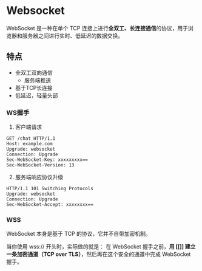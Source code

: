# Websocket
WebSocket 是一种在单个 TCP 连接上进行**全双工、长连接通信**的协议，用于浏览器和服务器之间进行实时、低延迟的数据交换。

## 特点
- 全双工双向通信
	- 服务端推送
- 基于TCP长连接
- 低延迟，轻量头部



### WS握手

1. 客户端请求

```http
GET /chat HTTP/1.1
Host: example.com
Upgrade: websocket
Connection: Upgrade
Sec-WebSocket-Key: xxxxxxxxx==
Sec-WebSocket-Version: 13
```

2. 服务端响应协议升级

```http
HTTP/1.1 101 Switching Protocols
Upgrade: websocket
Connection: Upgrade
Sec-WebSocket-Accept: xxxxxxxx==
```

### WSS
WebSocket 本身是基于 TCP 的协议，它并不自带加密机制。

当你使用 wss:// 开头时，实际做的就是：
在 WebSocket 握手之前，**用 [[]] 建立一条加密通道（TCP over TLS）**，然后再在这个安全的通道中完成 WebSocket 握手。
